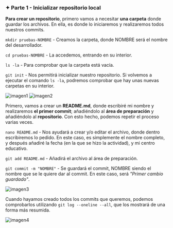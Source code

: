 ### ✦ Parte 1 - Inicializar repositorio local

**Para crear un repositorio**, primero vamos a necesitar **una carpeta** donde guardar los archivos. En ella, es donde lo iniciaremos y realizaremos todos nuestros commits.

```mkdir pruebas-NOMBRE``` - Creamos la carpeta, donde NOMBRE será el nombre del desarrollador. 

```cd pruebas-NOMBRE``` - La accedemos, entrando en su interior.

```ls -la``` - Para comprobar que la carpeta está vacía.

```git init``` - Nos permitirá inicializar nuestro repositorio. Si volvemos a ejecutar el comando `ls -la`, podremos comprobar que hay unas nuevas carpetas en su interior.

![imagen1](https://github.com/divinegarden/pruebas-teresa/blob/master/apuntes/imagenesProyecto/p1/1.png)
![imagen2](https://github.com/divinegarden/pruebas-teresa/blob/master/apuntes/imagenesProyecto/p1/2.png)

Primero, vamos a crear un **README.md**, donde escribiré mi nombre y realizaremos **el primer commit**; añadiéndolo al **área de preparación** y añadiéndolo al **repositorio**. Con esto hecho, podemos repetir el proceso varias veces.

```nano README.md``` - Nos ayudará a crear y/o editar el archivo, donde dentro escribiremos lo pedido. En este caso, es simplemente el nombre completo, y después añadiré la fecha (en la que se hizo la actividad), y mi centro educativo.

```git add README.md``` - Añadirá el archivo al área de preparación.

```git commit -m "NOMBRE"``` - Se guardará el commit, NOMBRE siendo el nombre que se le quiere dar al commit. En este caso, será *"Primer cambio guardado"*. 

![imagen3](https://github.com/divinegarden/pruebas-teresa/blob/master/apuntes/imagenesProyecto/p1/3.png)

Cuando hayamos creado todos los commits que queremos, podemos comprobarlos utilizando `git log --oneline --all`, que los mostrará de una forma más resumida.

![imagen4](https://github.com/divinegarden/pruebas-teresa/blob/master/apuntes/imagenesProyecto/p1/4.png)

